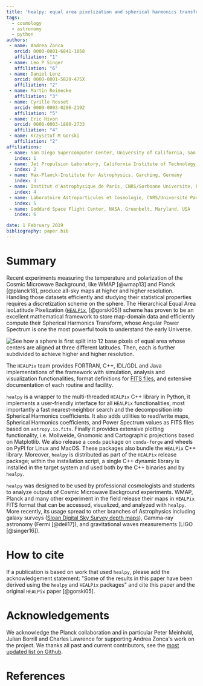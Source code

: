 ```yaml
---
title: 'healpy: equal area pixelization and spherical harmonics transforms for data on the sphere in Python'
tags:
  - cosmology
  - astronomy
  - python
authors:
 - name: Andrea Zonca
   orcid: 0000-0001-6841-1058
   affiliation: "1"
 - name: Leo P Singer
   affiliation: "6"
 - name: Daniel Lenz
   orcid: 0000-0001-5820-475X
   affiliation: "2"
 - name: Martin Reinecke
   affiliation: "3"
 - name: Cyrille Rosset
   orcid: 0000-0003-0286-2192
   affiliation: "5"
 - name: Eric Hivon
   orcid: 0000-0003-1880-2733
   affiliation: "4"
 - name: Krzysztof M Gorski
   affiliation: "2"
affiliations:
 - name: San Diego Supercomputer Center, University of California, San Diego, USA
   index: 1
 - name: Jet Propulsion Laboratory, California Institute of Technology, Pasadena, California, USA
   index: 2
 - name: Max-Planck-Institute for Astrophysics, Garching, Germany
   index: 3
 - name: Institut d'Astrophysique de Paris, CNRS/Sorbonne Universite, Paris, France
   index: 4
 - name: Laboratoire Astroparticules et Cosmologie, CNRS/Université Paris Diderot, Paris, France
   index: 5
 - name: Goddard Space Flight Center, NASA, Greenbelt, Maryland, USA
   index: 6

date: 1 February 2019
bibliography: paper.bib
---
```


# Summary

Recent experiments measuring the temperature and polarization of the Cosmic
Microwave Background, like WMAP [@wmap13] and Planck [@planck18], produce all-sky maps at higher
and higher resolution.
Handling those datasets efficiently and studying their statistical properties
requires a discretization scheme on the sphere.
The Hierarchical Equal Area isoLatitude Pixelization ([``HEALPix``](https://healpix.sourceforge.io), [@gorski05]) scheme
has proven to be an excellent mathematical framework to store map-domain data
and efficiently compute their Spherical Harmonics Transform, whose Angular
Power Spectrum is one the most powerful tools to understand the early Universe.

![See how a sphere is first split into 12 base
pixels of equal area whose centers are aligned at three different latitudes. Then, each is further subdivided to achieve higher and higher resolution.](healpix_grid.png)

The ``HEALPix`` team provides FORTRAN, C++, IDL/GDL and Java implementations of the framework with simulation, analysis and visualization functionalities,
format definitions for [FITS files](https://healpix.sourceforge.io/data/examples/),
and extensive documentation of each routine and facility.

``healpy`` is a wrapper to the multi-threaded ``HEALPix`` C++ library in Python, it implements
a user-friendly interface for all ``HEALPix`` functionalities, most importantly a fast nearest-neighbor search and the decomposition into Spherical Harmonics coefficients.
It also adds utilities to read/write maps, Spherical Harmonics coefficients, and
Power Spectrum values as FITS files based on ``astropy.io.fits``.
Finally it provides extensive plotting functionality, i.e. Mollweide, Gnomonic and Cartographic
projections based on Matplotlib.
We also release a ``conda`` package on ``conda-forge`` and wheels on PyPI for Linux and MacOS. These packages
also bundle the ``HEALPix`` C++ library. Moreover, ``healpy`` is distributed as part of the ``HEALPix`` release package;
within the installation script, a single C++ dynamic library is installed in the target system and used both by the C++
binaries and by ``healpy``.

``healpy`` was designed to be used by professional cosmologists and students to analyze
outputs of Cosmic Microwave Background experiments. WMAP, Planck
and many other experiment in the field release their maps
in ``HEALPix`` FITS format that can be accessed, visualized, and analyzed with ``healpy``.
More recently, its usage spread to
other branches of Astrophysics including galaxy surveys ([Sloan Digital
Sky Survey depth maps](http://risa.stanford.edu/redmapper/)), Gamma-ray astronomy
(Fermi [@deil17]), and gravitational waves measurements (LIGO [@singer16]).

# How to cite

If a publication is based on work that used ``healpy``, please add the acknowledgement
statement: "Some of the results in this paper have been derived using the ``healpy`` and ``HEALPix`` packages"
and cite this paper and the original ``HEALPix`` paper [@gorski05].

# Acknowledgements

We acknowledge the Planck collaboration and in particular Peter Meinhold, Julian Borrill and Charles Lawrence
for supporting Andrea Zonca's work on the project. We thanks all past and current contributors, see
the [most updated list on Github](https://github.com/healpy/healpy/graphs/contributors).

# References
